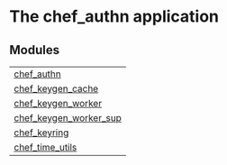 

# The chef_authn application #


## Modules ##


<table width="100%" border="0" summary="list of modules">
<tr><td><a href="chef_authn.md" class="module">chef_authn</a></td></tr>
<tr><td><a href="chef_keygen_cache.md" class="module">chef_keygen_cache</a></td></tr>
<tr><td><a href="chef_keygen_worker.md" class="module">chef_keygen_worker</a></td></tr>
<tr><td><a href="chef_keygen_worker_sup.md" class="module">chef_keygen_worker_sup</a></td></tr>
<tr><td><a href="chef_keyring.md" class="module">chef_keyring</a></td></tr>
<tr><td><a href="chef_time_utils.md" class="module">chef_time_utils</a></td></tr></table>


